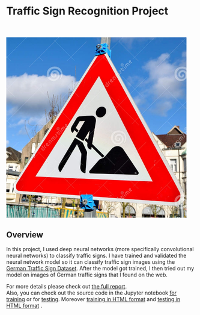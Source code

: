 # Traffic Sign Recognition Project

<br> <br>
<img src="German_Traffic_Signs_from_Web/25.jpg" width="480" alt="Combined Image" />

Overview
---
In this project, I used deep neural networks (more specifically convolutional neural networks) to classify traffic signs. I have trained and validated the neural network model so it can classify traffic sign images using the [German Traffic Sign Dataset](http://benchmark.ini.rub.de/?section=gtsrb&subsection=dataset). After the model got trained, I then tried out my model on images of German traffic signs that I found on the web.

For more details please check out [the full report](https://github.com/wafarag/Traffic-Sign-Classifier/blob/master/P2%20Traffic%20Sign%20Project%20Report%20ver%202.0.pdf). <br> 
Also, you can check out the source code in the Jupyter notebook [for training](https://github.com/wafarag/Traffic-Sign-Classifier/blob/master/Traffic_Sign_Classifier_Training%2Bver%2B2.0.ipynb) or for [testing](https://github.com/wafarag/Traffic-Sign-Classifier/blob/master/Traffic_Sign_Classifier_Tester%2Bver%2B1.0.ipynb). Moreover [training in HTML format](https://github.com/wafarag/Traffic-Sign-Classifier/blob/master/Traffic_Sign_Classifier_Training%2Bver%2B2.0.html) and [testing in HTML format](https://github.com/wafarag/Traffic-Sign-Classifier/blob/master/Traffic_Sign_Classifier_Tester%2Bver%2B2.0.html) .
